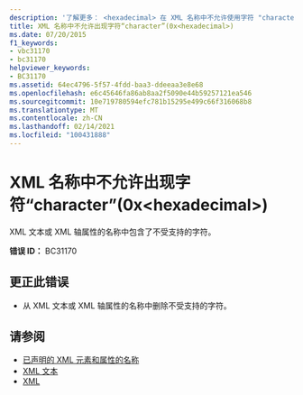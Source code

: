 ```yaml
---
description: '了解更多： <hexadecimal> 在 XML 名称中不允许使用字符 "character" (0x) '
title: XML 名称中不允许出现字符“character”(0x<hexadecimal>)
ms.date: 07/20/2015
f1_keywords:
- vbc31170
- bc31170
helpviewer_keywords:
- BC31170
ms.assetid: 64ec4796-5f57-4fdd-baa3-ddeeaa3e8e68
ms.openlocfilehash: e6c45646fa86ab8aa2f5090e44b59257121ea546
ms.sourcegitcommit: 10e719780594efc781b15295e499c66f316068b8
ms.translationtype: MT
ms.contentlocale: zh-CN
ms.lasthandoff: 02/14/2021
ms.locfileid: "100431888"
---
```

# <a name="character-character-0xhexadecimal-is-not-allowed-in-an-xml-name"></a>XML 名称中不允许出现字符“character”(0x\<hexadecimal>)

XML 文本或 XML 轴属性的名称中包含了不受支持的字符。  
  
 **错误 ID：** BC31170  
  
## <a name="to-correct-this-error"></a>更正此错误  
  
- 从 XML 文本或 XML 轴属性的名称中删除不受支持的字符。  
  
## <a name="see-also"></a>请参阅

- [已声明的 XML 元素和属性的名称](../programming-guide/language-features/xml/names-of-declared-xml-elements-and-attributes.md)
- [XML 文本](../language-reference/xml-literals/index.md)
- [XML](../programming-guide/language-features/xml/index.md)

